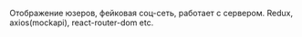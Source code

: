 Отображение юзеров, фейковая соц-сеть, работает с сервером.
Redux, axios(mockapi), react-router-dom etc.
